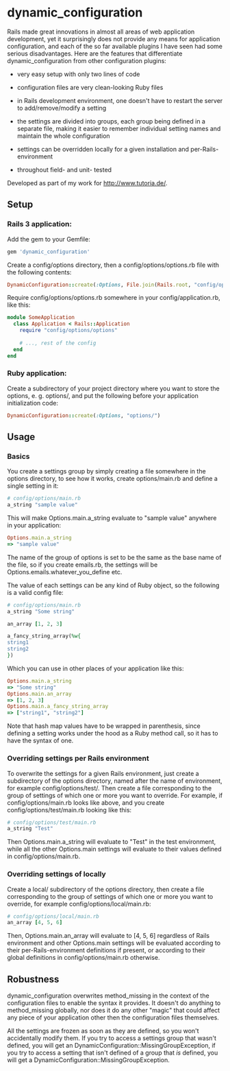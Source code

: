 # dynamic_configuration

Rails made great innovations in almost all areas of web application
development, yet it surprisingly does not provide any means for
application configuration, and each of the so far available plugins I
have seen had some serious disadvantages. Here are the features that
differentiate dynamic_configuration from other configuration plugins:

 * very easy setup with only two lines of code

 * configuration files are very clean-looking Ruby files

 * in Rails development environment, one doesn't have to restart the
   server to add/remove/modify a setting

 * the settings are divided into groups, each group being defined in a
   separate file, making it easier to remember individual setting
   names and maintain the whole configuration

 * settings can be overridden locally for a given installation and
   per-Rails-environment

 * throughout field- and unit- tested

Developed as part of my work for http://www.tutoria.de/.

## Setup

### Rails 3 application:

Add the gem to your Gemfile:

```ruby
gem 'dynamic_configuration'
```

Create a config/options directory, then a config/options/options.rb
file with the following contents:

```ruby
DynamicConfiguration::create(:Options, File.join(Rails.root, "config/options"))
```

Require config/options/options.rb somewhere in your
config/application.rb, like this:

```ruby
module SomeApplication
  class Application < Rails::Application
    require "config/options/options"
        
    # ..., rest of the config
  end
end
```

### Ruby application:

Create a subdirectory of your project directory where you want to
store the options, e. g. options/, and put the following before your
application initialization code:

```ruby
DynamicConfiguration::create(:Options, "options/")
```

## Usage

### Basics

You create a settings group by simply creating a file somewhere in the
options directory, to see how it works, create options/main.rb and
define a single setting in it:

```ruby
# config/options/main.rb
a_string "sample value"
```

This will make Options.main.a_string evaluate to "sample value"
anywhere in your application:

```ruby
Options.main.a_string
=> "sample value"
```

The name of the group of options is set to be the same as the base
name of the file, so if you create emails.rb, the settings will be
Options.emails.whatever_you_define etc.

The value of each settings can be any kind of Ruby object, so the
following is a valid config file:

```ruby
# config/options/main.rb
a_string "Some string"

an_array [1, 2, 3]

a_fancy_string_array(%w{
string1
string2
})
```

Which you can use in other places of your application like this:

```ruby
Options.main.a_string
=> "Some string"
Options.main.an_array
=> [1, 2, 3]
Options.main.a_fancy_string_array
=> ["string1", "string2"]
```

Note that hash map values have to be wrapped in parenthesis, since
defining a setting works under the hood as a Ruby method call, so it
has to have the syntax of one.

### Overriding settings per Rails environment ###

To overwrite the settings for a given Rails environment, just create a
subdirectory of the options directory, named after the name of
environment, for example config/options/test/. Then create a file
corresponding to the group of settings of which one or more you want
to override. For example, if config/options/main.rb looks like above,
and you create config/options/test/main.rb looking like this:

```ruby
# config/options/test/main.rb
a_string "Test"
```

Then Options.main.a_string will evaluate to "Test" in the test
environment, while all the other Options.main settings will evaluate
to their values defined in config/options/main.rb.

### Overriding settings of locally ###

Create a local/ subdirectory of the options directory, then create a
file corresponding to the group of settings of which one or more you
want to override, for example config/options/local/main.rb:

```ruby
# config/options/local/main.rb
an_array [4, 5, 6]
```

Then, Options.main.an_array will evaluate to [4, 5, 6] regardless of
Rails environment and other Options.main settings will be evaluated
according to their per-Rails-environment definitions if present, or
according to their global definitions in config/options/main.rb
otherwise.

## Robustness ##

dynamic_configuration overwrites method_missing in the context of the
configuration files to enable the syntax it provides. It doesn't do
anything to method_missing globally, nor does it do any other "magic"
that could affect any piece of your application other then the
configuration files themselves.

All the settings are frozen as soon as they are defined, so you won't
accidentally modify them. If you try to access a settings group that
wasn't defined, you will get an
DynamicConfiguration::MissingGroupException, if you try to access a
setting that isn't defined of a group that _is_ defined, you will get
a DynamicConfiguration::MissingGroupException.
